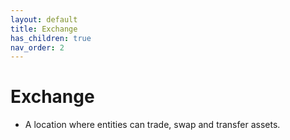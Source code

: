 ```yaml
---
layout: default
title: Exchange
has_children: true
nav_order: 2
---
```


# Exchange
- A location where entities can trade, swap and transfer assets.